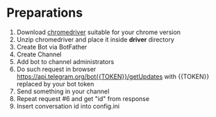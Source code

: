 # Preparations
1. Download [chromedriver](https://sites.google.com/chromium.org/driver/downloads) suitable for your chrome version 
2. Unzip chromedriver and place it inside **driver** directory
3. Create Bot via BotFather
4. Create Channel
5. Add bot to channel administrators
6. Do such request in browser https://api.telegram.org/bot{{TOKEN}}/getUpdates with {{TOKEN}} replaced by your bot token
7. Send something in your channel
8. Repeat request #6 and get "id" from response
9. Insert conversation id into config.ini
